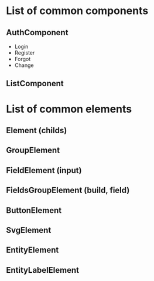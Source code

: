 
# List of common components

## AuthComponent

- Login
- Register
- Forgot
- Change

## ListComponent




# List of common elements

## Element (childs)

## GroupElement

## FieldElement (input)

## FieldsGroupElement (build, field)

## ButtonElement

## SvgElement

## EntityElement

## EntityLabelElement